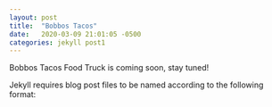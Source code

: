 ```yaml
---
layout: post
title:  "Bobbos Tacos"
date:   2020-03-09 21:01:05 -0500
categories: jekyll post1
---
```

Bobbos Tacos Food Truck is coming soon, stay tuned!

Jekyll requires blog post files to be named according to the following format:

